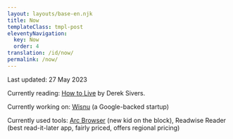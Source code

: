 ```yaml
---
layout: layouts/base-en.njk
title: Now
templateClass: tmpl-post
eleventyNavigation:
  key: Now
  order: 4
translation: /id/now/
permalink: /now/
---
```


Last updated: 27 May 2023

Currently reading: [How to Live](https://sive.rs/h) by Derek Sivers. 

Currently working on: [Wisnu](https://wisnusantara.id) (a Google-backed startup)

Currently used tools: [Arc Browser](https://arc.net) (new kid on the block), Readwise Reader (best read-it-later app, fairly priced, offers regional pricing)
